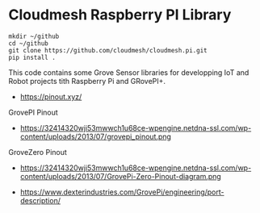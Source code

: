 # Cloudmesh Raspberry PI Library 

    mkdir ~/github
    cd ~/github
    git clone https://github.com/cloudmesh/cloudmesh.pi.git
    pip install .

This code contains some Grove Sensor libraries for developping IoT
and Robot projects tith Raspberry Pi and GRovePI+.


* https://pinout.xyz/

GrovePI Pinout

* https://32414320wji53mwwch1u68ce-wpengine.netdna-ssl.com/wp-content/uploads/2013/07/grovepi_pinout.png

GroveZero Pinout

* https://32414320wji53mwwch1u68ce-wpengine.netdna-ssl.com/wp-content/uploads/2013/07/GrovePi-Zero-Pinout-diagram.png


* https://www.dexterindustries.com/GrovePi/engineering/port-description/
